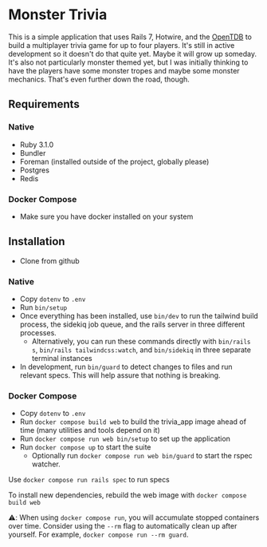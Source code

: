 # Monster Trivia

This is a simple application that uses Rails 7, Hotwire, and the [OpenTDB](https://opentdb.com) to build a multiplayer trivia game for up to four players. It's still in active development so it doesn't do that quite yet. Maybe it will grow up someday. It's also not particularly monster themed yet, but I was initially thinking to have the players have some monster tropes and maybe some monster mechanics. That's even further down the road, though.

## Requirements

### Native

* Ruby 3.1.0
* Bundler
* Foreman (installed outside of the project, globally please)
* Postgres
* Redis

### Docker Compose

* Make sure you have docker installed on your system

## Installation

* Clone from github

###  Native

* Copy `dotenv` to `.env`
* Run `bin/setup`
* Once everything has been installed, use `bin/dev` to run the tailwind build process, the sidekiq job queue, and the rails server in three different processes.
  * Alternatively, you can run these commands directly with `bin/rails s`, `bin/rails tailwindcss:watch`, and `bin/sidekiq` in three separate terminal instances
* In development, run `bin/guard` to detect changes to files and run relevant specs. This will help assure that nothing is breaking.

### Docker Compose

* Copy `dotenv` to `.env`
* Run `docker compose build web` to build the trivia_app image ahead of time (many utilities and tools depend on it)
* Run `docker compose run web bin/setup` to set up the application
* Run `docker compose up` to start the suite
  * Optionally run `docker compose run web bin/guard` to start the rspec watcher.

Use `docker compose run rails spec` to run specs

To install new dependencies, rebuild the web image with `docker compose build web`

⚠️: When using `docker compose run`, you will accumulate stopped containers over time. Consider using the `--rm` flag to automatically clean up after yourself. For example, `docker compose run --rm guard`.
